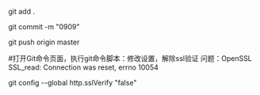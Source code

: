 
git add .

git commit -m "0909"

git push origin master 


#打开Git命令页面，执行git命令脚本：修改设置，解除ssl验证
问题：OpenSSL SSL_read: Connection was reset, errno 10054

git config --global http.sslVerify "false"
